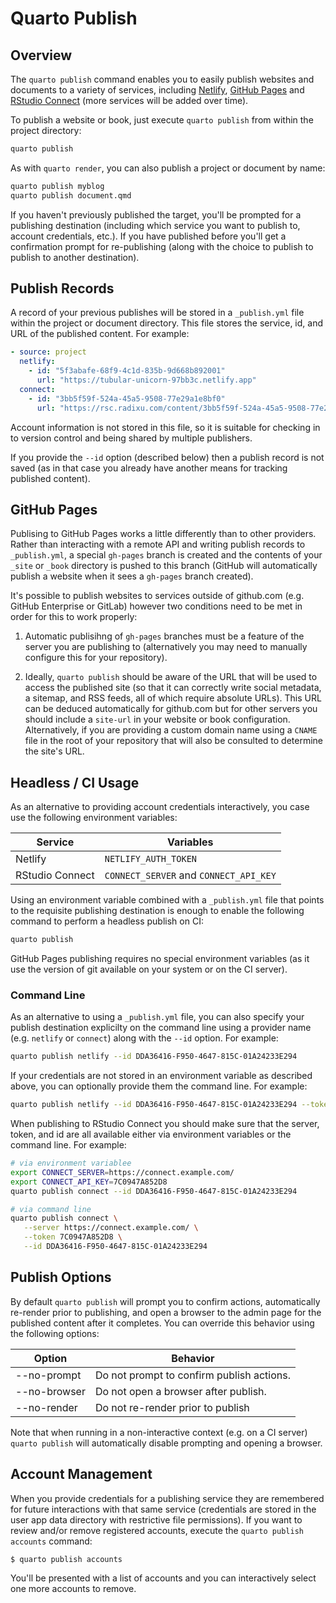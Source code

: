# Quarto Publish

## Overview

The `quarto publish` command enables you to easily publish websites and documents to a variety of services, including [Netlify](https://www.netlify.com/), [GitHub Pages](https://pages.github.com/) and [RStudio Connect](https://www.rstudio.com/products/connect/) (more services will be added over time).

To publish a website or book, just execute `quarto publish` from within the project directory:

```bash
quarto publish
```

As with `quarto render`, you can also publish a project or document by name:

```bash
quarto publish myblog
quarto publish document.qmd
```

If you haven't previously published the target, you'll be prompted for a publishing destination (including which service you want to publish to, account credentials, etc.). If you have published before you'll get a confirmation prompt for re-publishing (along with the choice to publish to publish to another destination).

## Publish Records

A record of your previous publishes will be stored in a `_publish.yml` file within the project or document directory. This file stores the service, id, and URL of the published content. For example:

```yaml
- source: project
  netlify:
    - id: "5f3abafe-68f9-4c1d-835b-9d668b892001"
      url: "https://tubular-unicorn-97bb3c.netlify.app"
  connect:
    - id: "3bb5f59f-524a-45a5-9508-77e29a1e8bf0"
      url: "https://rsc.radixu.com/content/3bb5f59f-524a-45a5-9508-77e29a1e8bf0/"
```

Account information is not stored in this file, so it is suitable for checking in to version control and being shared by multiple publishers.

If you provide the `--id` option (described below) then a publish record is not saved (as in that case you already have another means for tracking published content).

## GitHub Pages

Publising to GitHub Pages works a little differently than to other providers. Rather than interacting with a remote API and writing publish records to `_publish.yml`, a special `gh-pages` branch is created and the contents of your `_site` or `_book` directory is pushed to this branch (GitHub will automatically publish a website when it sees a `gh-pages` branch created).

It's possible to publish websites to services outside of github.com (e.g. GitHub Enterprise or GitLab) however two conditions need to be met in order for this to work properly:

1. Automatic publisihng of `gh-pages` branches must be a feature of the server you are publishing to (alternatively you may need to manually configure this for your repository).

2. Ideally, `quarto publish` should be aware of the URL that will be used to access the published site (so that it can correctly write social metadata, a sitemap, and RSS feeds, all of which require absolute URLs). This URL can be deduced automatically for github.com but for other servers you should include a `site-url` in your website or book configuration. Alternatively, if you are providing a custom domain name using a `CNAME` file in the root of your repository that will also be consulted to determine the site's URL.

## Headless / CI Usage

As an alternative to providing account credentials interactively, you case use the following environment variables:

| Service         | Variables                              |
| --------------- | -------------------------------------- |
| Netlify         | `NETLIFY_AUTH_TOKEN`                   |
| RStudio Connect | `CONNECT_SERVER` and `CONNECT_API_KEY` |

Using an environment variable combined with a `_publish.yml` file that points to the requisite publishing destination is enough to enable the following command to perform a headless publish on CI:

```bash
quarto publish
```

GitHub Pages publishing requires no special environment variables (as it use the version of git available on your system or on the CI server).

### Command Line

As an alternative to using a `_publish.yml` file, you can also specify your publish destination explicilty on the command line using a provider name (e.g. `netlify` or `connect`) along with the `--id` option. For example:

```bash
quarto publish netlify --id DDA36416-F950-4647-815C-01A24233E294
```

If your credentials are not stored in an environment variable as described above, you can optionally provide them the command line. For example:

```bash
quarto publish netlify --id DDA36416-F950-4647-815C-01A24233E294 --token 7C0947A852D8
```

When publishing to RStudio Connect you should make sure that the server, token, and id are all available either via environment variables or the command line. For example:

```bash
# via environment variablee
export CONNECT_SERVER=https://connect.example.com/
export CONNECT_API_KEY=7C0947A852D8
quarto publish connect --id DDA36416-F950-4647-815C-01A24233E294

# via command line
quarto publish connect \
   --server https://connect.example.com/ \
   --token 7C0947A852D8 \
   --id DDA36416-F950-4647-815C-01A24233E294
```

## Publish Options

By default `quarto publish` will prompt you to confirm actions, automatically re-render prior to publishing, and open a browser to the admin page for the published content after it completes. You can override this behavior using the following options:

| Option       | Behavior                                  |
| ------------ | ----------------------------------------- |
| --no-prompt  | Do not prompt to confirm publish actions. |
| --no-browser | Do not open a browser after publish.      |
| --no-render  | Do not re-render prior to publish         |

Note that when running in a non-interactive context (e.g. on a CI server) `quarto publish` will automatically disable prompting and opening a browser.

## Account Management

When you provide credentials for a publishing service they are remembered for future interactions with that same service (credentials are stored in the user app data directory with restrictive file permissions). If you want to review and/or remove registered accounts, execute the `quarto publish accounts` command:

```bash
$ quarto publish accounts
```

You'll be presented with a list of accounts and you can interactively select one more accounts to remove.
